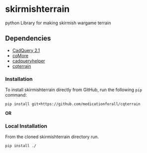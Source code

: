 # skirmishterrain
python Library for making skirmish wargame terrain

## Dependencies
* [CadQuery 2.1](https://github.com/CadQuery/cadquery)
* [cqMore](https://github.com/JustinSDK/cqMore)
* [cadqueryhelper](https://github.com/medicationforall/cadqueryhelper)
* [cqterrain](https://github.com/medicationforall/cqterrain)


### Installation
To install skirmishterrain directly from GitHub, run the following `pip` command:

	pip install git+https://github.com/medicationforall/cqterrain

**OR**

### Local Installation
From the cloned skirmishterrain directory run.

	pip install ./

